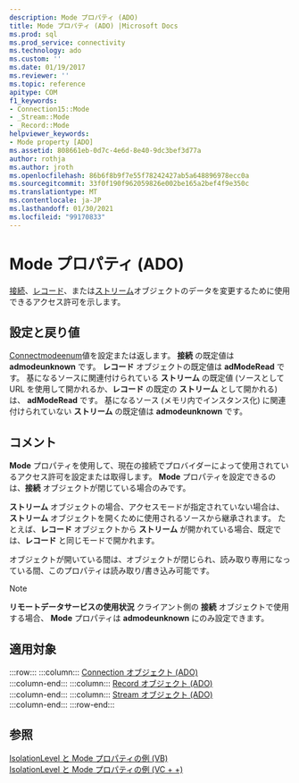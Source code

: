 ```yaml
---
description: Mode プロパティ (ADO)
title: Mode プロパティ (ADO) |Microsoft Docs
ms.prod: sql
ms.prod_service: connectivity
ms.technology: ado
ms.custom: ''
ms.date: 01/19/2017
ms.reviewer: ''
ms.topic: reference
apitype: COM
f1_keywords:
- Connection15::Mode
- _Stream::Mode
- _Record::Mode
helpviewer_keywords:
- Mode property [ADO]
ms.assetid: 808661eb-0d7c-4e6d-8e40-9dc3bef3d77a
author: rothja
ms.author: jroth
ms.openlocfilehash: 86b6f8b9f7e55f78242427ab5a648896978ecc0a
ms.sourcegitcommit: 33f0f190f962059826e002be165a2bef4f9e350c
ms.translationtype: MT
ms.contentlocale: ja-JP
ms.lasthandoff: 01/30/2021
ms.locfileid: "99170833"
---
```

# <a name="mode-property-ado"></a>Mode プロパティ (ADO)
[接続](./connection-object-ado.md)、[レコード](./record-object-ado.md)、または[ストリーム](./stream-object-ado.md)オブジェクトのデータを変更するために使用できるアクセス許可を示します。  
  
## <a name="settings-and-return-values"></a>設定と戻り値  
 [Connectmodeenum](./connectmodeenum.md)値を設定または返します。 **接続** の既定値は **admodeunknown** です。 **レコード** オブジェクトの既定値は **adModeRead** です。 基になるソースに関連付けられている **ストリーム** の既定値 (ソースとして URL を使用して開かれるか、**レコード** の既定の **ストリーム** として開かれる) は、 **adModeRead** です。 基になるソース (メモリ内でインスタンス化) に関連付けられていない **ストリーム** の既定値は **admodeunknown** です。  
  
## <a name="remarks"></a>コメント  
 **Mode** プロパティを使用して、現在の接続でプロバイダーによって使用されているアクセス許可を設定または取得します。 **Mode** プロパティを設定できるのは、**接続** オブジェクトが閉じている場合のみです。  
  
 **ストリーム** オブジェクトの場合、アクセスモードが指定されていない場合は、**ストリーム** オブジェクトを開くために使用されるソースから継承されます。 たとえば、**レコード** オブジェクトから **ストリーム** が開かれている場合、既定では、**レコード** と同じモードで開かれます。  
  
 オブジェクトが開いている間は、オブジェクトが閉じられ、読み取り専用になっている間、このプロパティは読み取り/書き込み可能です。  
  
> [!NOTE]
>  **リモートデータサービスの使用状況** クライアント側の **接続** オブジェクトで使用する場合、 **Mode** プロパティは **admodeunknown** にのみ設定できます。  
  
## <a name="applies-to"></a>適用対象  

:::row:::
    :::column:::
        [Connection オブジェクト (ADO)](./connection-object-ado.md)  
    :::column-end:::
    :::column:::
        [Record オブジェクト (ADO)](./record-object-ado.md)  
    :::column-end:::
    :::column:::
        [Stream オブジェクト (ADO)](./stream-object-ado.md)  
    :::column-end:::
:::row-end:::

## <a name="see-also"></a>参照  
 [IsolationLevel と Mode プロパティの例 (VB)](./isolationlevel-and-mode-properties-example-vb.md)   
 [IsolationLevel と Mode プロパティの例 (VC + +)](./isolationlevel-and-mode-properties-example-vc.md)